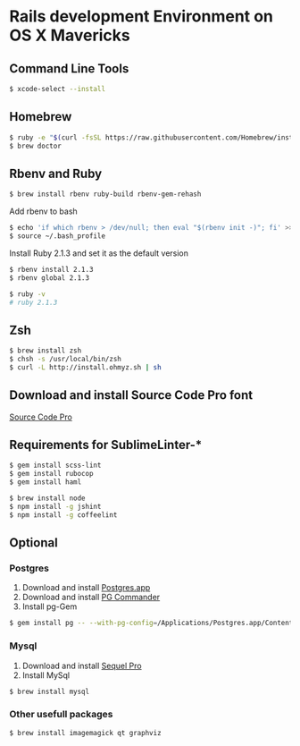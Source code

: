 # Rails development Environment on OS X Mavericks

## Command Line Tools

```bash
$ xcode-select --install
```

## Homebrew

```bash
$ ruby -e "$(curl -fsSL https://raw.githubusercontent.com/Homebrew/install/master/install)"
$ brew doctor
```

## Rbenv and Ruby

```bash
$ brew install rbenv ruby-build rbenv-gem-rehash
```

Add rbenv to bash

```bash
$ echo 'if which rbenv > /dev/null; then eval "$(rbenv init -)"; fi' >> ~/.bash_profile
$ source ~/.bash_profile
```

Install Ruby 2.1.3 and set it as the default version

```bash
$ rbenv install 2.1.3
$ rbenv global 2.1.3

$ ruby -v
# ruby 2.1.3
```

## Zsh

```bash
$ brew install zsh
$ chsh -s /usr/local/bin/zsh
$ curl -L http://install.ohmyz.sh | sh
```

## Download and install Source Code Pro font

[Source Code Pro](https://github.com/adobe-fonts/source-code-pro)

## Requirements for SublimeLinter-*

```bash
$ gem install scss-lint
$ gem install rubocop
$ gem install haml

$ brew install node
$ npm install -g jshint
$ npm install -g coffeelint
```

## Optional

### Postgres

1. Download and install [Postgres.app](http://postgresapp.com)
2. Download and install [PG Commander](https://eggerapps.at/pgcommander/)
2. Install pg-Gem

```bash
$ gem install pg -- --with-pg-config=/Applications/Postgres.app/Contents/Versions/9.3/bin/pg_config
```

### Mysql

1. Download and install [Sequel Pro](http://www.sequelpro.com/)
2. Install MySql

```bash
$ brew install mysql
```

### Other usefull packages

```bash
$ brew install imagemagick qt graphviz
```
